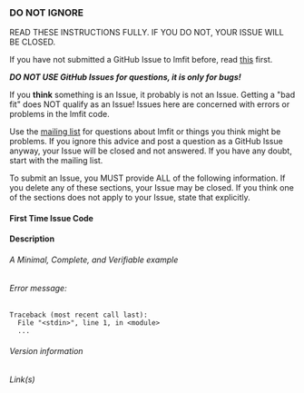 ### DO NOT IGNORE ###

READ THESE INSTRUCTIONS FULLY. IF YOU DO NOT, YOUR ISSUE WILL BE CLOSED.

If you have not submitted a GitHub Issue to lmfit before, read
[this](https://github.com/lmfit/lmfit-py/blob/master/.github/CONTRIBUTING.md) first.

***DO NOT USE GitHub Issues for questions, it is only for bugs!***

If you **think** something is an Issue, it probably is not an Issue.
Getting a "bad fit" does NOT qualify as an Issue! Issues here are
concerned with errors or problems in the lmfit code.

Use the [mailing list](https://groups.google.com/group/lmfit-py) for
questions about lmfit or things you think might be problems. If you ignore
this advice and post a question as a GitHub Issue anyway, your Issue will
be closed and not answered. If you have any doubt, start with the mailing
list.

To submit an Issue, you MUST provide ALL of the following information. If
you delete any of these sections, your Issue may be closed. If you think one
of the sections does not apply to your Issue, state that explicitly.

#### First Time Issue Code
<!-- If this is your first Issue, you will write down the Secret Code for First Time Issues from the CONTRIBUTING.md file linked to above -->

#### Description
<!-- Provide a short description of the issue, describe the expected outcome, and give the actual result -->

###### A Minimal, Complete, and Verifiable example
<!-- see, for example, https://stackoverflow.com/help/mcve on how to do this. -->

###### Error message:
<!-- If any, paste the *full* error message inside a code block (starting from line Traceback) -->

```
Traceback (most recent call last):
  File "<stdin>", line 1, in <module>
  ...
```

###### Version information
<!-- Generate version information with this command in the Python shell and copy the output here:
import sys, lmfit, numpy, scipy, asteval, uncertainties
print('Python: {}\n\nlmfit: {}, scipy: {}, numpy: {}, asteval: {}, uncertainties: {}'\
      .format(sys.version, lmfit.__version__, scipy.__version__, numpy.__version__, \
      asteval.__version__, uncertainties.__version__))
 -->

###### Link(s)
<!--If you started a discussion on the lmfit mailing list or Stack Overflow, please provide
        the relevant link(s).
-->
